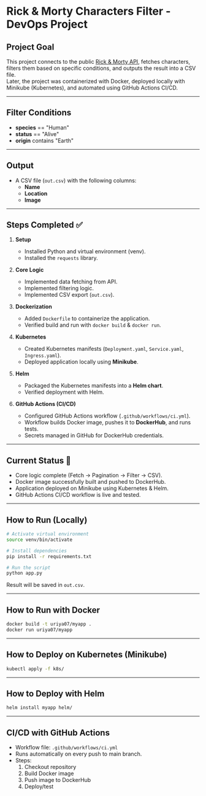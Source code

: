 # Rick & Morty Characters Filter - DevOps Project

## Project Goal
This project connects to the public [Rick & Morty API](https://rickandmortyapi.com/), fetches characters, filters them based on specific conditions, and outputs the result into a CSV file.  
Later, the project was containerized with Docker, deployed locally with Minikube (Kubernetes), and automated using GitHub Actions CI/CD.

---

## Filter Conditions
- **species** == "Human"
- **status** == "Alive"
- **origin** contains "Earth"

---

## Output
- A CSV file (`out.csv`) with the following columns:
  - **Name**
  - **Location**
  - **Image**

---

## Steps Completed ✅
1. **Setup**
   - Installed Python and virtual environment (venv).
   - Installed the `requests` library.

2. **Core Logic**
   - Implemented data fetching from API.
   - Implemented filtering logic.
   - Implemented CSV export (`out.csv`).

3. **Dockerization**
   - Added `Dockerfile` to containerize the application.
   - Verified build and run with `docker build` & `docker run`.

4. **Kubernetes**
   - Created Kubernetes manifests (`Deployment.yaml`, `Service.yaml`, `Ingress.yaml`).
   - Deployed application locally using **Minikube**.

5. **Helm**
   - Packaged the Kubernetes manifests into a **Helm chart**.
   - Verified deployment with Helm.

6. **GitHub Actions (CI/CD)**
   - Configured GitHub Actions workflow (`.github/workflows/ci.yml`).
   - Workflow builds Docker image, pushes it to **DockerHub**, and runs tests.
   - Secrets managed in GitHub for DockerHub credentials.

---

## Current Status 📌
- Core logic complete (Fetch → Pagination → Filter → CSV).
- Docker image successfully built and pushed to DockerHub.
- Application deployed on Minikube using Kubernetes & Helm.
- GitHub Actions CI/CD workflow is live and tested.

---

## How to Run (Locally)
```bash
# Activate virtual environment
source venv/bin/activate

# Install dependencies
pip install -r requirements.txt

# Run the script
python app.py
```
Result will be saved in `out.csv`.

---

## How to Run with Docker
```bash
docker build -t uriya07/myapp .
docker run uriya07/myapp
```

---

## How to Deploy on Kubernetes (Minikube)
```bash
kubectl apply -f k8s/
```

---

## How to Deploy with Helm
```bash
helm install myapp helm/
```

---

## CI/CD with GitHub Actions
- Workflow file: `.github/workflows/ci.yml`
- Runs automatically on every push to main branch.
- Steps:
  1. Checkout repository
  2. Build Docker image
  3. Push image to DockerHub
  4. Deploy/test
